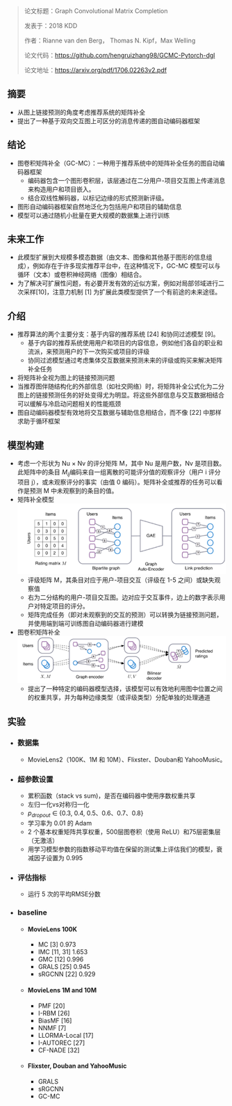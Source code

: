 > 论文标题：Graph Convolutional Matrix Completion
>
> 发表于：2018 KDD
>
> 作者：Rianne van den Berg， Thomas N. Kipf，Max Welling
>
> 论文代码：https://github.com/hengruizhang98/GCMC-Pytorch-dgl
>
> 论文地址：https://arxiv.org/pdf/1706.02263v2.pdf

## 摘要

- 从图上链接预测的角度考虑推荐系统的矩阵补全
- 提出了一种基于双向交互图上可区分的消息传递的图自动编码器框架

## 结论

- 图卷积矩阵补全（GC-MC）：一种用于推荐系统中的矩阵补全任务的图自动编码器框架
  - 编码器包含一个图形卷积层，该层通过在二分用户-项目交互图上传递消息来构造用户和项目嵌入。
  - 结合双线性解码器，以标记边缘的形式预测新评级。
- 图形自动编码器框架自然地泛化为包括用户和项目的辅助信息
- 模型可以通过随机小批量在更大规模的数据集上进行训练

## 未来工作

- 此模型扩展到大规模多模态数据（由文本、图像和其他基于图形的信息组成），例如存在于许多现实推荐平台中，在这种情况下，GC-MC 模型可以与循环（文本）或卷积神经网络（图像）相结合。
- 为了解决可扩展性问题，有必要开发有效的近似方案，例如对局部邻域进行二次采样[10]，注意力机制 [1] 为扩展此类模型提供了一个有前途的未来途径。

## 介绍

- 推荐算法的两个主要分支：基于内容的推荐系统 [24] 和协同过滤模型 [9]。
  - 基于内容的推荐系统使用用户和项目的内容信息，例如他们各自的职业和流派，来预测用户的下一次购买或项目的评级
  - 协同过滤模型通过考虑集体交互数据来预测未来的评级或购买来解决矩阵补全任务
- 将矩阵补全视为图上的链接预测问题
- 当推荐图伴随结构化的外部信息（如社交网络）时，将矩阵补全公式化为二分图上的链接预测任务的好处变得尤为明显。将这些外部信息与交互数据相结合可以缓解与冷启动问题相关的性能瓶颈
- 图自动编码器模型有效地将交互数据与辅助信息相结合，而不像 [22] 中那样求助于循环框架

## 模型构建

- 考虑一个形状为 Nu × Nv 的评分矩阵 M，其中 Nu 是用户数，Nv 是项目数。此矩阵中的条目 $M_{ij}$编码来自一组离散的可能评分值的观察评分（用户 i  评分项目 j），或未观察评分的事实（由值 0 编码）。矩阵补全或推荐的任务可以看作是预测 M 中未观察到的条目的值。
- 矩阵补全模型 ![1](img/1.png)
  - 评级矩阵 M，其条目对应于用户-项目交互（评级在 1-5 之间）或缺失观察值
  - 右为二分结构的用户-项目交互图。边对应于交互事件，边上的数字表示用户对特定项目的评分。
  - 矩阵完成任务（即对未观察到的交互的预测）可以转换为链接预测问题，并使用端到端可训练图自动编码器进行建模
- 图卷积矩阵补全 ![2](img/2.png)
  - 提出了一种特定的编码器模型选择，该模型可以有效地利用图中位置之间的权重共享，并为每种边缘类型（或评级类型）分配单独的处理通道

## 实验

- ### 数据集

  - MovieLens2（100K、1M 和 10M）、Flixster、Douban和 YahooMusic。

- ### 超参数设置

  - 累积函数（stack vs sum)，是否在编码器中使用序数权重共享
  - 左归一化vs对称归一化
  - $p_{dropout}$ ∈ {0.3, 0.4, 0.5、0.6、0.7、0.8}
  - 学习率为 0.01 的 Adam 
  - 2 个基本权重矩阵共享权重，500层图卷积（使用 ReLU）和75层密集层（无激活）
  - 用学习模型参数的指数移动平均值在保留的测试集上评估我们的模型，衰减因子设置为 0.995

- ### 评估指标

  - 运行 5 次的平均RMSE分数

- ### baseline

  - #### MovieLens 100K

    - MC [3] 0.973
    - IMC [11, 31] 1.653
    - GMC [12] 0.996
    - GRALS [25] 0.945
    - sRGCNN [22] 0.929

  - #### MovieLens 1M and 10M

    - PMF [20] 
    - I-RBM [26] 
    - BiasMF [16] 
    - NNMF [7] 
    - LLORMA-Local [17] 
    - I-AUTOREC [27]
    - CF-NADE [32]

  - #### Flixster, Douban and YahooMusic

    - GRALS 
    - sRGCNN 
    - GC-MC